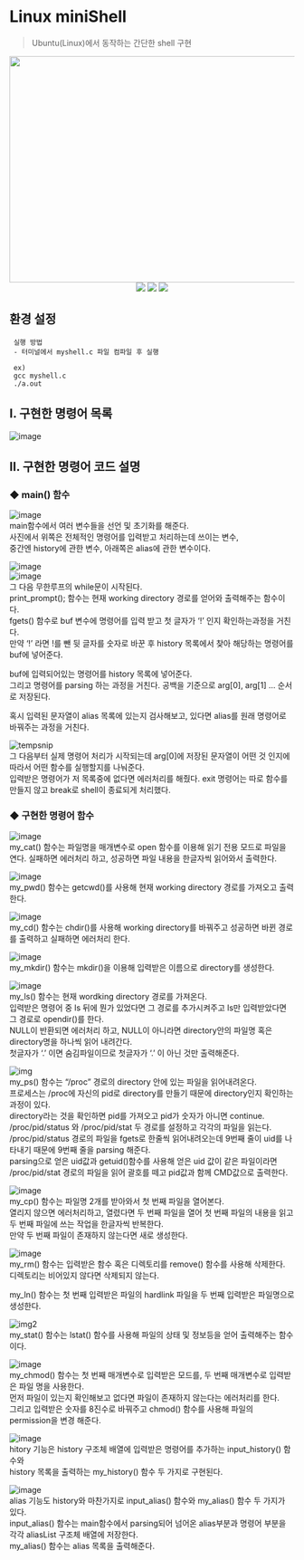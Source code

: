 # Linux miniShell
 > Ubuntu(Linux)에서 동작하는 간단한 shell 구현
 
 <p align="center">
 <img width="700px" height="400px" src="https://user-images.githubusercontent.com/29851772/221006090-b7662fab-b931-42e7-a4df-ccb182e92fdd.PNG"/>
 <br>
 <img src="https://img.shields.io/badge/C-A8B9CC?style=flat-square&logo=C&logoColor=white"/>
 <img src="https://img.shields.io/badge/Ubuntu-E95420?style=flat-square&logo=Ubuntu&logoColor=white"/>
 <img src="https://img.shields.io/badge/Linux-FCC624?style=flat-square&logo=Linux&logoColor=black"/>
 </p>

   ## 환경 설정
     실행 방법
     - 터미널에서 myshell.c 파일 컴파일 후 실행
     
     ex)
     gcc myshell.c
     ./a.out
     
## Ⅰ. 구현한 명령어 목록

![image](https://user-images.githubusercontent.com/29851772/200361153-daaf106b-94ac-4898-b37f-781928937f06.png)

## Ⅱ. 구현한 명령어 코드 설명

### ◆ main() 함수 

![image](https://user-images.githubusercontent.com/29851772/200545242-632b0e07-b0aa-4be0-853e-8b180edd04cc.png)\
main함수에서 여러 변수들을 선언 및 초기화를 해준다.\
사진에서 위쪽은 전체적인 명령어를 입력받고 처리하는데 쓰이는 변수,\
중간엔 history에 관한 변수, 아래쪽은 alias에 관한 변수이다.

![image](https://user-images.githubusercontent.com/29851772/200545448-8eb92c25-1d65-416e-baf8-71ea32ad62c6.png)\
![image](https://user-images.githubusercontent.com/29851772/200545038-331af1c3-4860-4c6f-a88b-6cc076b8f79b.png)\
그 다음 무한루프의 while문이 시작된다.\
print_prompt(); 함수는 현재 working directory 경로를 얻어와 출력해주는 함수이다.\
fgets() 함수로 buf 변수에 명령어를 입력 받고 첫 글자가 ‘!’ 인지 확인하는과정을 거친다.\
만약 ‘!’ 라면 !를 뺀 뒷 글자를 숫자로 바꾼 후 history 목록에서 찾아 해당하는 명령어를 buf에 넣어준다.

buf에 입력되어있는 명령어를 history 목록에 넣어준다.\
그리고 명령어를 parsing 하는 과정을 거친다. 공백을 기준으로 arg[0], arg[1] … 순서로 저장된다.

혹시 입력된 문자열이 alias 목록에 있는지 검사해보고, 있다면 alias를 원래 명령어로 바꿔주는 과정을 거친다.

![tempsnip](https://user-images.githubusercontent.com/29851772/200549650-93675dae-3d64-498c-bfac-12fc0a56f5ef.png)\
그 다음부터 실제 명령어 처리가 시작되는데 arg[0]에 저장된 문자열이 어떤 것 인지에 따라서 어떤 함수를 실행할지를 나눠준다.\
입력받은 명령어가 저 목록중에 없다면 에러처리를 해줬다. 
exit 명령어는 따로 함수를 만들지 않고 break로 shell이 종료되게 처리했다.

### ◆ 구현한 명령어 함수

![image](https://user-images.githubusercontent.com/29851772/200544805-19bf3b13-9f32-479f-8ee1-6a676dcff0cc.png)\
my_cat() 함수는 파일명을 매개변수로 open 함수를 이용해 읽기 전용 모드로 파일을 연다.
실패하면 에러처리 하고, 성공하면 파일 내용을 한글자씩 읽어와서 출력한다.

![image](https://user-images.githubusercontent.com/29851772/200544588-d7d122e8-ae25-42ef-ae36-908117b7456f.png)\
my_pwd() 함수는 getcwd()를 사용해 현재 working directory 경로를 가져오고 출력한다.

![image](https://user-images.githubusercontent.com/29851772/200544491-2238b72f-45cd-4b10-93bf-cd5bf1b40fff.png)\
my_cd() 함수는 chdir()를 사용해 working directory를 바꿔주고 성공하면 바뀐 경로를 출력하고 실패하면 에러처리 한다.

![image](https://user-images.githubusercontent.com/29851772/200544155-e442fec0-313b-46e7-ad61-4cdf694fe08f.png)\
my_mkdir() 함수는 mkdir()을 이용해 입력받은 이름으로 directory를 생성한다.

![image](https://user-images.githubusercontent.com/29851772/200545925-168b9e68-0819-4611-bcd7-81abc8b4f863.png)\
my_ls() 함수는 현재 wordking directory 경로를 가져온다.\
입력받은 명령어 중 ls 뒤에 뭔가 있었다면 그 경로를 추가시켜주고 ls만 입력받았다면 그 경로로 opendir()를 한다.\
NULL이 반환되면 에러처리 하고, NULL이 아니라면 directory안의 파일명 혹은 directory명을 하나씩 읽어 내려간다.\
첫글자가 ‘.’ 이면 숨김파일이므로 첫글자가 ‘.’ 이 아닌 것만 출력해준다.


![img](https://user-images.githubusercontent.com/29851772/200548840-3ec129e7-244d-4fcd-bdd0-226497c2db79.png)\
my_ps() 함수는 “/proc” 경로의 directory 안에 있는 파일을 읽어내려온다.\
프로세스는 /proc에 자신의 pid로 directory를 만들기 때문에 directory인지 확인하는 과정이 있다.\
directory라는 것을 확인하면 pid를 가져오고 pid가 숫자가 아니면 continue.\
/proc/pid/status 와 /proc/pid/stat 두 경로를 설정하고 각각의 파일을 읽는다.\
/proc/pid/status 경로의 파일을 fgets로 한줄씩 읽어내려오는데 9번째 줄이 uid를 나타내기 때문에 9번째 줄을 parsing 해준다.\
parsing으로 얻은 uid값과 getuid()함수를 사용해 얻은 uid 값이 같은 파일이라면 /proc/pid/stat 경로의 파일을 읽어 괄호를 떼고 pid값과 함께 CMD값으로 출력한다.

![image](https://user-images.githubusercontent.com/29851772/200549823-79162d30-fe8f-4a99-90a6-3849a1acf32a.png)\
my_cp() 함수는 파일명 2개를 받아와서 첫 번째 파일을 열어본다.\
열리지 않으면 에러처리하고, 열렸다면 두 번째 파일을 열어 첫 번째 파일의 내용을 읽고 두 번째 파일에 쓰는 작업을 한글자씩 반복한다.\
만약 두 번째 파일이 존재하지 않는다면 새로 생성한다.

![image](https://user-images.githubusercontent.com/29851772/200549996-5f2c669b-8d82-4dda-9742-d0575e58d8bb.png)\
my_rm() 함수는 입력받은 함수 혹은 디렉토리를 remove() 함수를 사용해 삭제한다.\
디렉토리는 비어있지 않다면 삭제되지 않는다.

my_ln() 함수는 첫 번째 입력받은 파일의 hardlink 파일을 두 번째 입력받은 파일명으로 생성한다.

![img2](https://user-images.githubusercontent.com/29851772/200551233-6465ded0-61c0-45e4-96d6-350191a57adf.png)\
my_stat() 함수는 lstat() 함수를 사용해 파일의 상태 및 정보등을 얻어 출력해주는 함수이다.

![image](https://user-images.githubusercontent.com/29851772/200551349-2567018f-5186-4a6e-8de6-cf888df33251.png)\
my_chmod() 함수는 첫 번째 매개변수로 입력받은 모드를, 두 번째 매개변수로 입력받은 파일 명을 사용한다.\
먼저 파일이 있는지 확인해보고 없다면 파일이 존재하지 않는다는 에러처리를 한다.\
그리고 입력받은 숫자를 8진수로 바꿔주고 chmod() 함수를 사용해 파일의 permission을 변경 해준다.

![image](https://user-images.githubusercontent.com/29851772/200551588-3a28823f-d0d8-4adb-9366-2675f64a022d.png)\
hitory 기능은 history 구조체 배열에 입력받은 명령어를 추가하는 input_history() 함수와\
history 목록을 출력하는 my_history() 함수 두 가지로 구현된다.

![image](https://user-images.githubusercontent.com/29851772/200551518-d8604bd9-dc09-4cbd-b52a-9a40db44bf80.png)\
alias 기능도 history와 마찬가지로 input_alias() 함수와 my_alias() 함수 두 가지가 있다.\
input_alias() 함수는 main함수에서 parsing되어 넘어온 alias부분과 명령어 부분을 각각 aliasList 구조체 배열에 저장한다.\
my_alias() 함수는 alias 목록을 출력해준다.


